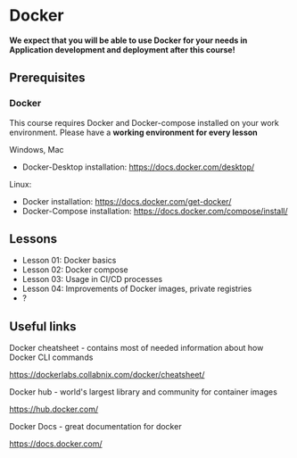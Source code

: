 # Docker

**We expect that you will be able to use Docker for your needs in Application development and deployment after this course!**

## Prerequisites

### Docker

This course requires Docker and Docker-compose installed on your work environment. Please have a **working environment for every lesson**

Windows, Mac
- Docker-Desktop installation: https://docs.docker.com/desktop/

Linux:
- Docker installation: https://docs.docker.com/get-docker/
- Docker-Compose  installation: https://docs.docker.com/compose/install/

## Lessons

- Lesson 01: Docker basics
- Lesson 02: Docker compose
- Lesson 03: Usage in CI/CD processes
- Lesson 04: Improvements of Docker images, private registries
- ?


## Useful links

Docker cheatsheet - contains most of needed information about how Docker CLI commands

https://dockerlabs.collabnix.com/docker/cheatsheet/

Docker hub - world's largest library and community for container images

https://hub.docker.com/

Docker Docs - great documentation for docker

https://docs.docker.com/